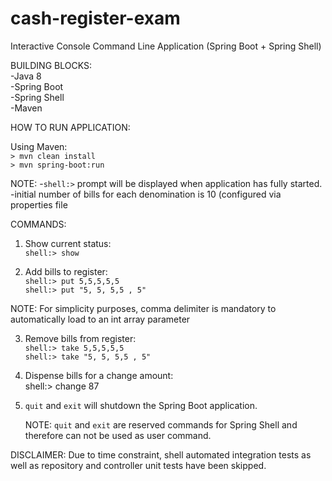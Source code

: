 # cash-register-exam
Interactive Console Command Line Application (Spring Boot + Spring Shell)

BUILDING BLOCKS:  
-Java 8  
-Spring Boot  
-Spring Shell  
-Maven  

HOW TO RUN APPLICATION:

Using Maven:  
   `> mvn clean install`  
   `> mvn spring-boot:run`
   
NOTE: 
-`shell:>` prompt will be displayed when application has fully started.  
-initial number of bills for each denomination is 10 (configured via properties file

COMMANDS:

1. Show current status:  
  `shell:> show`
  
2. Add bills to register:  
   `shell:> put 5,5,5,5,5`  
   `shell:> put "5, 5, 5,5 , 5"`

NOTE: For simplicity purposes, comma delimiter is mandatory to automatically load to an int array parameter

3. Remove bills from register:  
    `shell:> take 5,5,5,5,5`  
    `shell:> take "5, 5, 5,5 , 5"`
    
4. Dispense bills for a change amount:  
    shell:> change 87
    
5. `quit` and `exit` will shutdown the Spring Boot application.
    
    NOTE: `quit` and `exit` are reserved commands for Spring Shell and therefore can not be used as user command.

DISCLAIMER: Due to time constraint, shell automated integration tests as well as repository and controller unit tests have been skipped.
